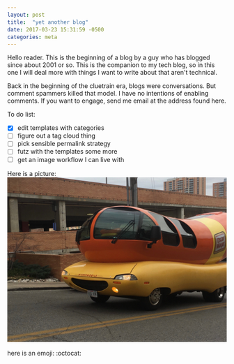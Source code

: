 ```yaml
---
layout: post
title:  "yet another blog"
date: 2017-03-23 15:31:59 -0500
categories: meta
---
```


Hello reader. This is the beginning of a blog by a guy who has blogged since
about 2001 or so. This is the companion to my tech blog, so in this one I will
deal more with things I want to write about that aren't technical.

Back in the beginning of the cluetrain era, blogs were conversations. But
comment spammers killed that model. I have no intentions of enabling comments.
If you want to engage, send me email at the address found here.

To do list:
- [x] edit templates with categories
- [ ] figure out a tag cloud thing
- [ ] pick sensible permalink strategy
- [ ] futz with the templates some more
- [ ] get an image workflow I can live with

Here is a picture:
!["wienermobile"](/i/wmb.jpg "sweet ride")

here is an emoji:
:octocat:
